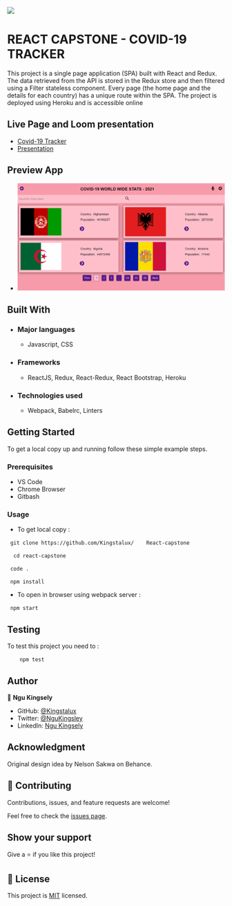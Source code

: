 ![](https://img.shields.io/badge/Microverse-blueviolet)

# REACT CAPSTONE - COVID-19 TRACKER
This project is a single page application (SPA) built with React and Redux.
The data retrieved from the API is stored in the Redux store and then filtered using a Filter stateless component.
Every page (the home page and the details for each country) has a unique route within the SPA.
The project is deployed using Heroku and is accessible online



## Live Page and Loom presentation
- [Covid-19 Tracker](https://tracker-covid-19-2021.herokuapp.com/)
- [Presentation](https://www.loom.com/share/4dc304140b27489c978c2585152a0154)

## Preview App

- ![React Page](./src/images/react-capstone.gif)

## Built With

- ### Major languages
  - Javascript, CSS
- ### Frameworks
  - ReactJS, Redux, React-Redux, React Bootstrap, Heroku
- ### Technologies used
  - Webpack, Babelrc, Linters


## Getting Started

To get a local copy up and running follow these simple example steps.

### Prerequisites

- VS Code
- Chrome Browser
- Gitbash


### Usage
- To get local copy :
 ``` node
  git clone https://github.com/Kingstalux/    React-capstone
  ```
 ```node
   cd react-capstone
 ```
  ```node
   code .
 ```
  ```node
   npm install
 ```
 - To open in browser using webpack server :
  ```node
   npm start
 ```

 ## Testing

To test this project you need to :
``` node
    npm test
```


## Author

👤 **Ngu Kingsely**

- GitHub: [@Kingstalux](https://github.com/Kingstalux)
- Twitter: [@NguKingsley](https://twitter.com/NguKingsley)
- LinkedIn: [Ngu Kingsely](https://www.linkedin.com/in/ngu-kingsely-junior-cho-974b60136/)
## Acknowledgment

Original design idea by Nelson Sakwa on Behance.

## 🤝 Contributing



Contributions, issues, and feature requests are welcome!

Feel free to check the [issues page](https://github.com/Kingstalux/Maths-magicians/issues).

## Show your support

Give a ⭐️ if you like this project!


## 📝 License

This project is [MIT](./MIT.md) licensed.
